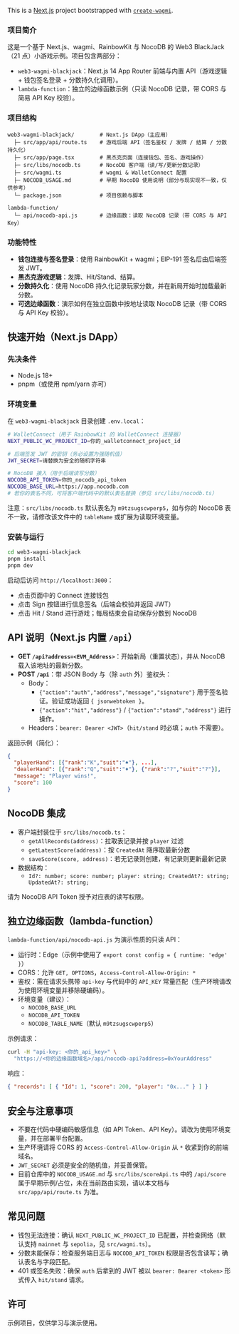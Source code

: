 This is a [Next.js](https://nextjs.org) project bootstrapped with [`create-wagmi`](https://github.com/wevm/wagmi/tree/main/packages/create-wagmi).


### 项目简介

这是一个基于 Next.js、wagmi、RainbowKit 与 NocoDB 的 Web3 BlackJack（21 点）小游戏示例。项目包含两部分：
- `web3-wagmi-blackjack`：Next.js 14 App Router 前端与内置 API（游戏逻辑 + 钱包签名登录 + 分数持久化调用）。
- `lambda-function`：独立的边缘函数示例（只读 NocoDB 记录，带 CORS 与简易 API Key 校验）。

### 项目结构

```
web3-wagmi-blackjack/        # Next.js DApp（主应用）
  ├─ src/app/api/route.ts    # 游戏后端 API（签名鉴权 / 发牌 / 结算 / 分数持久化）
  ├─ src/app/page.tsx        # 黑杰克页面（连接钱包、签名、游戏操作）
  ├─ src/libs/nocodb.ts      # NocoDB 客户端（读/写/更新分数记录）
  ├─ src/wagmi.ts            # wagmi & WalletConnect 配置
  ├─ NOCODB_USAGE.md         # 早期 NocoDB 使用说明（部分与现实现不一致，仅供参考）
  └─ package.json            # 项目依赖与脚本

lambda-function/
  └─ api/nocodb-api.js       # 边缘函数：读取 NocoDB 记录（带 CORS 与 API Key）
```

### 功能特性
- **钱包连接与签名登录**：使用 RainbowKit + wagmi；EIP-191 签名后由后端签发 JWT。
- **黑杰克游戏逻辑**：发牌、Hit/Stand、结算。
- **分数持久化**：使用 NocoDB 持久化记录玩家分数，并在新局开始时加载最新分数。
- **可选边缘函数**：演示如何在独立函数中按地址读取 NocoDB 记录（带 CORS 与 API Key 校验）。

## 快速开始（Next.js DApp）

### 先决条件
- Node.js 18+
- pnpm（或使用 npm/yarn 亦可）

### 环境变量
在 `web3-wagmi-blackjack` 目录创建 `.env.local`：

```bash
# WalletConnect（用于 RainbowKit 的 WalletConnect 连接器）
NEXT_PUBLIC_WC_PROJECT_ID=你的_walletconnect_project_id

# 后端签发 JWT 的密钥（务必设置为强随机值）
JWT_SECRET=请替换为安全的随机字符串

# NocoDB 接入（用于后端读写分数）
NOCODB_API_TOKEN=你的_nocodb_api_token
NOCODB_BASE_URL=https://app.nocodb.com
# 若你的表名不同，可将客户端代码中的默认表名替换（参见 src/libs/nocodb.ts）
```

注意：`src/libs/nocodb.ts` 默认表名为 `m9tzsugscwperp5`，如与你的 NocoDB 表不一致，请修改该文件中的 `tableName` 或扩展为读取环境变量。

### 安装与运行

```bash
cd web3-wagmi-blackjack
pnpm install
pnpm dev
```

启动后访问 `http://localhost:3000`：
- 点击页面中的 Connect 连接钱包
- 点击 Sign 按钮进行信息签名（后端会校验并返回 JWT）
- 点击 Hit / Stand 进行游戏；每局结束会自动保存分数到 NocoDB

## API 说明（Next.js 内置 `/api`）

- **GET `/api?address=<EVM_Address>`**：开始新局（重置状态），并从 NocoDB 载入该地址的最新分数。
- **POST `/api`**：带 JSON Body 与（除 `auth` 外）鉴权头：
  - Body：
    - `{"action":"auth","address","message","signature"}` 用于签名验证。验证成功返回 `{ jsonwebtoken }`。
    - `{"action":"hit","address"}` / `{"action":"stand","address"}` 进行操作。
  - Headers：`bearer: Bearer <JWT>`（`hit/stand` 时必填；`auth` 不需要）。

返回示例（简化）：
```json
{
  "playerHand": [{"rank":"K","suit":"♠️"}, ...],
  "dealerHand": [{"rank":"Q","suit":"♦️"}, {"rank":"?","suit":"?"}],
  "message": "Player wins!",
  "score": 100
}
```

## NocoDB 集成
- 客户端封装位于 `src/libs/nocodb.ts`：
  - `getAllRecords(address)`：拉取表记录并按 `player` 过滤
  - `getLatestScore(address)`：按 `CreatedAt` 降序取最新分数
  - `saveScore(score, address)`：若无记录则创建，有记录则更新最新记录
- 数据结构：
  - `Id?: number; score: number; player: string; CreatedAt?: string; UpdatedAt?: string;`

请为 NocoDB API Token 授予对应表的读写权限。

## 独立边缘函数（lambda-function）
`lambda-function/api/nocodb-api.js` 为演示性质的只读 API：
- 运行时：Edge（示例中使用了 `export const config = { runtime: 'edge' }`）
- CORS：允许 `GET, OPTIONS`，`Access-Control-Allow-Origin: *`
- 鉴权：需在请求头携带 `api-key` 与代码中的 `API_KEY` 常量匹配（生产环境请改为使用环境变量并移除硬编码）。
- 环境变量（建议）：
  - `NOCODB_BASE_URL`
  - `NOCODB_API_TOKEN`
  - `NOCODB_TABLE_NAME`（默认 `m9tzsugscwperp5`）

示例请求：
```bash
curl -H "api-key: <你的_api_key>" \
  "https://<你的边缘函数域名>/api/nocodb-api?address=0xYourAddress"
```

响应：
```json
{ "records": [ { "Id": 1, "score": 200, "player": "0x..." } ] }
```

## 安全与注意事项
- 不要在代码中硬编码敏感信息（如 API Token、API Key）。请改为使用环境变量，并在部署平台配置。
- 生产环境请将 CORS 的 `Access-Control-Allow-Origin` 从 `*` 收紧到你的前端域名。
- `JWT_SECRET` 必须是安全的随机值，并妥善保管。
- 目前仓库中的 `NOCODB_USAGE.md` 与 `src/libs/scoreApi.ts` 中的 `/api/score` 属于早期示例/占位，未在当前路由实现，请以本文档与 `src/app/api/route.ts` 为准。

## 常见问题
- 钱包无法连接：确认 `NEXT_PUBLIC_WC_PROJECT_ID` 已配置，并检查网络（默认支持 `mainnet` 与 `sepolia`，见 `src/wagmi.ts`）。
- 分数未能保存：检查服务端日志与 `NOCODB_API_TOKEN` 权限是否包含读写；确认表名与字段匹配。
- 401 或签名失败：确保 `auth` 后拿到的 JWT 被以 `bearer: Bearer <token>` 形式传入 `hit/stand` 请求。

## 许可
示例项目，仅供学习与演示使用。